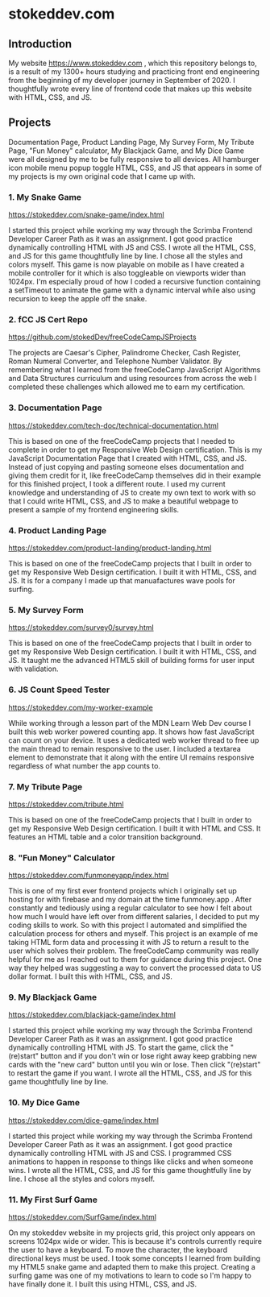 # stokeddev.com
## Introduction
My website https://www.stokeddev.com , which this repository belongs to, is a result of my 1300+ hours studying and practicing front end engineering from the beginning of my developer journey in September of 2020. I thoughtfully wrote every line of frontend code that makes up this website with HTML, CSS, and JS.

## Projects
Documentation Page, Product Landing Page, My Survey Form, My Tribute Page, "Fun Money" calculator, My Blackjack Game, and My Dice Game were all designed by me to be fully responsive to all devices. All hamburger icon mobile menu popup toggle HTML, CSS, and JS that appears in some of my projects is my own original code that I came up with.

### 1. My Snake Game
https://stokeddev.com/snake-game/index.html

I started this project while working my way through the Scrimba Frontend Developer Career Path as it was an assignment.
I got good practice dynamically controlling HTML with JS and CSS. I wrote all the HTML, CSS, and JS for this game thoughtfully line by line. I chose all the styles and colors myself. This game is now playable on mobile as I have created a mobile controller for it which is also toggleable on viewports wider than 1024px. I'm especially proud of how I coded a recursive function containing a setTimeout to animate the game with a dynamic interval while also using recursion to keep the apple off the snake. 


### 2. fCC JS Cert Repo
https://github.com/stokedDev/freeCodeCampJSProjects

The projects are Caesar's Cipher, Palindrome Checker, Cash Register, Roman Numeral Converter, and Telephone Number Validator.
By remembering what I learned from the freeCodeCamp JavaScript Algorithms and Data Structures curriculum and using resources from across the web I completed these challenges which allowed me to earn my certification.

### 3. Documentation Page
https://stokeddev.com/tech-doc/technical-documentation.html

This is based on one of the freeCodeCamp projects that I needed to complete in order to get my Responsive Web Design certification. 
This is my JavaScript Documentation Page that I created with HTML, CSS, and JS. Instead of just copying and pasting someone elses documentation and giving them credit for it, like freeCodeCamp themselves did in their example for this finished project, I took a different route. I used my current knowledge and understanding of JS to create my own text to work with so that I could write HTML, CSS, and JS to make a beautiful webpage to present a sample of my frontend engineering skills.

### 4. Product Landing Page
https://stokeddev.com/product-landing/product-landing.html

This is based on one of the freeCodeCamp projects that I built in order to get my Responsive Web Design certification.
I built it with HTML, CSS, and JS. It is for a company I made up that manuafactures wave pools for surfing.

### 5. My Survey Form
https://stokeddev.com/survey0/survey.html

This is based on one of the freeCodeCamp projects that I built in order to get my Responsive Web Design certification.
I built it with HTML, CSS, and JS. It taught me the advanced HTML5 skill of building forms for user input with validation.

### 6. JS Count Speed Tester
https://stokeddev.com/my-worker-example

While working through a lesson part of the MDN Learn Web Dev course I built this web worker powered counting app.
It shows how fast JavaScript can count on your device. 
It uses a dedicated web worker thread to free up the main thread to remain responsive to the user.
I included a textarea element to demonstrate that it along with the entire UI remains responsive regardless of what number the app counts to.


### 7. My Tribute Page
https://stokeddev.com/tribute.html

This is based on one of the freeCodeCamp projects that I built in order to get my Responsive Web Design certification.
I built it with HTML and CSS. It features an HTML table and a color transition background.

### 8. "Fun Money" Calculator
https://stokeddev.com/funmoneyapp/index.html

This is one of my first ever frontend projects which I originally set up hosting for with firebase and my domain at the time funmoney.app .
After constantly and tediously using a regular calculator to see how I felt about how much I would have left over from different salaries, I decided to put my coding skills to work. So with this project I automated and simplified the calculation process for others and myself. This project is an example of me taking HTML form data and processing it with JS to return a result to the user which solves their problem. The freeCodeCamp community was really helpful for me as I reached out to them for guidance during this project. One way they helped was suggesting a way to convert the processed data to US dollar format. I built this with HTML, CSS, and JS. 

### 9. My Blackjack Game
https://stokeddev.com/blackjack-game/index.html

I started this project while working my way through the Scrimba Frontend Developer Career Path as it was an assignment.
I got good practice dynamically controlling HTML with JS.
To start the game, click the "(re)start" button and if you don't win or lose right away keep grabbing new cards with the "new card" button until you win or lose. Then click "(re)start" to restart the game if you want.  I wrote all the HTML, CSS, and JS for this game thoughtfully line by line.

### 10. My Dice Game
https://stokeddev.com/dice-game/index.html

I started this project while working my way through the Scrimba Frontend Developer Career Path as it was an assignment.
I got good practice dynamically controlling HTML with JS and CSS. I programmed CSS animations to happen in response to things like clicks and when someone wins. I wrote all the HTML, CSS, and JS for this game thoughtfully line by line. I chose all the styles and colors myself.

### 11. My First Surf Game
https://stokeddev.com/SurfGame/index.html

On my stokeddev website in my projects grid, this project only appears on screens 1024px wide or wider.
This is because it's controls currently require the user to have a keyboard. To move the character, the keyboard directional keys must be used.
I took some concepts I learned from building my HTML5 snake game and adapted them to make this project.
Creating a surfing game was one of my motivations to learn to code so I'm happy to have finally done it.
I built this using HTML, CSS, and JS.